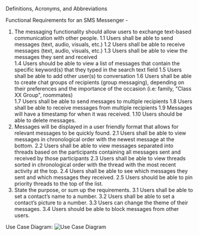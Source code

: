 Definitions,	Acronyms,	and	Abbreviations

Functional Requirements for an SMS Messenger - 

1. The messaging functionality should allow users to exchange text-based communication with other people. 
  1.1  Users shall be able to send messages (text, audio, visuals, etc.)
  1.2  Users shall be able to receive messages (text, audio, visuals, etc.)
  1.3  Users shall be able to view the messages they sent and received 		
  1.4  Users should be able to view a list of messages that contain the specific keyword(s) that they typed in the search text field
  1.5  Users shall be able to add other user(s) to conversation
  1.6  Users shall be able to create chat groups of recipients (group messaging), depending on their preferences and the importance of the occasion (i.e: family, "Class XX Group", roommates)	
  1.7  Users shall be able to send messages to multiple recipients
  1.8  Users shall be able to receive messages from multiple recipients	
  1.9  Messages will have a timestamp for when it was received.
  1.10 Users should be able to delete messages.
2. Messages will be displayed in a user friendly format that allows for relevant messages to be quickly found.
  2.1  Users shall be able to view messages in chronological order with the newest message at the bottom.
  2.2  Users shall be able to view messages separated into threads based on the participants containing all messages sent and received by those participants
  2.3  Users shall be able to view threads sorted in chronological order with the thread with the most recent activity at the top.
  2.4  Users shall be able to see which messages they sent and which messages they received.
  2.5  Users should be able to pin priority threads to the top of the list.
3. State the purpose, or sum up the requirements.
  3.1  Users shall be able to set a contact’s name to a number.
  3.2  Users shall be able to set a contact’s picture to a number.
  3.3  Users can change the theme of their messages.
  3.4  Users should be able to block messages from other users.

Use Case Diagram:
![Use Case Diagram](https://user-images.githubusercontent.com/25331528/45861204-e736ac80-bd30-11e8-94ae-a5ff29499776.jpg)
